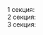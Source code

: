 <html>

<body>
<!--BETWEEN SSP CODE V3.0 START--><div id="b_script_2838759"><script async src="//cache.betweendigital.com/sections/2/2838759.js"></script></div><!--BETWEEN SSP END-->
1 секция:

<!--BETWEEN SSP CODE V3.0 START--><div id="b_script_2239401"><script async src="//cache.betweendigital.com/sections/2/2239401.js"></script></div><!--BETWEEN SSP END--> 2 секция:

<!--BETWEEN SSP CODE V3.0 START--><div id="b_script_2241147"><script async src="//cache.betweendigital.com/sections/2/2241147.js"></script></div><!--BETWEEN SSP END--> 3 секция:

<!--BETWEEN SSP CODE V3.0 START--><div id="b_script_2241148"><script async src="//cache.betweendigital.com/sections/2/2241148.js"></script></div><!--BETWEEN SSP END-->

</body>

</html>
